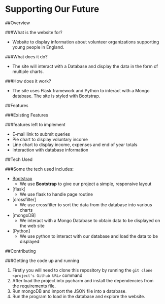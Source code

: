 # Supporting Our Future

##Overview

###What is the website for?

- Website to display information about volunteer organizations supporting young people in England.

###What does it do?

- The site will interact with a Database and display the data in the form of multiple charts.

###How does it work?

- The site uses Flask framework and Python to interact with a Mongo database. The site is styled with Bootstrap.

##Features

###Existing Features

###features left to implement

- E-mail link to submit queries
- Pie chart to display voluntary income
- Line chart to display income, expenses and end of year totals
- Interaction with database information

##Tech Used

###Some the tech used includes:

- [Bootstrap](http://getbootstrap.com/)
    - We use **Bootstrap** to give our project a simple, responsive layout
- [flask]
    - We use flask to handle page routine
- [crossfilter]
    - We use crossfilter to sort the data from the database into various charts
- [mongoDB]
    - We interact with a Mongo Database to obtain data to be displayed on the web site
- [Python]
    - We use python to interact with our database and load the data to be displayed

##Contributing

###Getting the code up and running
1. Firstly you will need to clone this repository by running the ```git clone <project's Github URL>``` command
2. After load the project into pycharm and install the dependencies from the requirements file.
3. Run mongoDB and import the JSON file into a database.
4. Run the program to load in the database and explore the website.